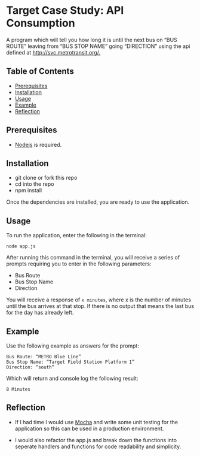 # Target Case Study: API Consumption

A program which will tell you how long it is until the next bus on “BUS ROUTE” leaving from “BUS STOP NAME” going “DIRECTION” using the api defined at <http://svc.metrotransit.org/.>

## Table of Contents

- [Prerequisites](#prerequisites)
- [Installation](#installation)
- [Usage](#usage)
- [Example](#example)
- [Reflection](#reflection)

## Prerequisites

* [Nodejs](https://nodejs.org/en/download/) is required.

## Installation

* git clone or fork this repo </br>
* cd into the repo </br>
* npm install       </br>

Once the dependencies are installed, you are ready to use the application.

## Usage

To run the application, enter the following in the terminal:

```
node app.js
```

After running this command in the terminal, you will receive a series of prompts requiring you to enter in the following parameters:

* Bus Route
* Bus Stop Name
* Direction

You will receive a response of `x minutes`, where x is the number of minutes until the bus arrives at that stop.
If there is no output that means the last bus for the day has already left.

## Example

Use the following example as answers for the prompt:
```
Bus Route: “METRO Blue Line” 
Bus Stop Name: “Target Field Station Platform 1” 
Direction: “south”
```
Which will return and console log the following result:
```
8 Minutes
```

## Reflection

* If I had time I would use [Mocha](https://mochajs.org/) and write some unit testing for the application so this can be used in a production environment.

* I would also refactor the app.js and break down the functions into seperate handlers and functions for code readability and simplicity.
